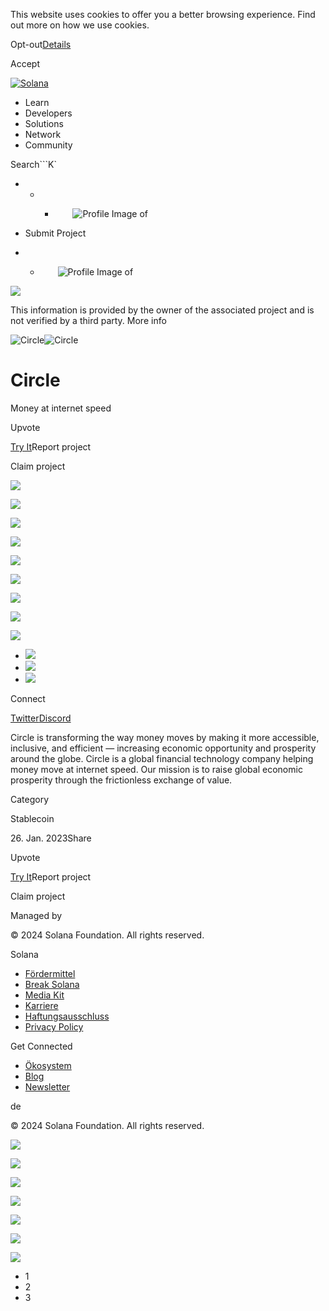 This website uses cookies to offer you a better browsing experience. Find out
more on how we use cookies.

Opt-out[Details](/de/privacy-policy#collection-of-information)

Accept

[![Solana](/_next/static/media/logotype.e4df684f.svg)](/de)

  * Learn
  * Developers
  * Solutions
  * Network
  * Community

Search```K`

  *   *   * ![](data:image/svg+xml,%3csvg%20xmlns=%27http://www.w3.org/2000/svg%27%20version=%271.1%27%20width=%2728%27%20height=%2728%27/%3e)![Profile Image of ](/_next/static/media/ecosystem_user.7ebb52fa.svg)

  * Submit Project
  *   * ![](data:image/svg+xml,%3csvg%20xmlns=%27http://www.w3.org/2000/svg%27%20version=%271.1%27%20width=%2728%27%20height=%2728%27/%3e)![Profile Image of ](/_next/static/media/ecosystem_user.7ebb52fa.svg)

![](/_next/image?url=%2F_next%2Fstatic%2Fmedia%2Fhero.631479cd.png&w=3840&q=75)

This information is provided by the owner of the associated project and is not
verified by a third party. More info

![Circle](/_next/image?url=%2Fapi%2Fprojectimg%2Fclddl20hi0006mg08a3ppqmsi%3Ftype%3DLOGO&w=3840&q=75)![Circle](/_next/image?url=%2Fapi%2Fprojectimg%2Fclddl20hi0006mg08a3ppqmsi%3Ftype%3DLOGO&w=3840&q=75)

# Circle

Money at internet speed

Upvote

[Try It](https://www.circle.com/en/)Report project

Claim project

![](/api/projectimg/clddl20hi0006mg08a3ppqmsi?type=IMG&number=0)

![](/api/projectimg/clddl20hi0006mg08a3ppqmsi?type=IMG&number=1)

![](/api/projectimg/clddl20hi0006mg08a3ppqmsi?type=IMG&number=2)

![](/api/projectimg/clddl20hi0006mg08a3ppqmsi?type=IMG&number=0)

![](/api/projectimg/clddl20hi0006mg08a3ppqmsi?type=IMG&number=1)

![](/api/projectimg/clddl20hi0006mg08a3ppqmsi?type=IMG&number=2)

![](/api/projectimg/clddl20hi0006mg08a3ppqmsi?type=IMG&number=0)

![](/api/projectimg/clddl20hi0006mg08a3ppqmsi?type=IMG&number=1)

![](/api/projectimg/clddl20hi0006mg08a3ppqmsi?type=IMG&number=2)

  * ![](/_next/image?url=%2Fapi%2Fprojectimg%2Fclddl20hi0006mg08a3ppqmsi%3Ftype%3DIMG%26number%3D0&w=3840&q=75)
  * ![](/_next/image?url=%2Fapi%2Fprojectimg%2Fclddl20hi0006mg08a3ppqmsi%3Ftype%3DIMG%26number%3D1&w=3840&q=75)
  * ![](/_next/image?url=%2Fapi%2Fprojectimg%2Fclddl20hi0006mg08a3ppqmsi%3Ftype%3DIMG%26number%3D2&w=3840&q=75)

Connect

[Twitter](https://twitter.com/circle)[Discord](https://discord.com/invite/buildoncircle)

Circle is transforming the way money moves by making it more accessible,
inclusive, and efficient — increasing economic opportunity and prosperity
around the globe. Circle is a global financial technology company helping
money move at internet speed. Our mission is to raise global economic
prosperity through the frictionless exchange of value.

Category

Stablecoin

26\. Jan. 2023Share

Upvote

[Try It](https://www.circle.com/en/)Report project

Claim project

Managed by

[](/de)

[](/youtube)[](/twitter)[](/discord)[](/reddit)[](/github)[](/telegram)

© 2024 Solana Foundation. All rights reserved.

Solana

  * [Fördermittel](https://solana.org/grants)
  * [Break Solana](https://break.solana.com/)
  * [Media Kit](/de/branding)
  * [Karriere](https://jobs.solana.com/)
  * [Haftungsausschluss](/de/tos)
  * [Privacy Policy](/de/privacy-policy)

Get Connected

  * [Ökosystem](/de/ecosystem)
  * [Blog](/de/news)
  * [Newsletter](/de/newsletter)

de

© 2024 Solana Foundation. All rights reserved.

![](/api/projectimg/clddl20hi0006mg08a3ppqmsi?type=IMG&number=2)

![](/api/projectimg/clddl20hi0006mg08a3ppqmsi?type=IMG&number=0)

![](/api/projectimg/clddl20hi0006mg08a3ppqmsi?type=IMG&number=1)

![](/api/projectimg/clddl20hi0006mg08a3ppqmsi?type=IMG&number=2)

![](/api/projectimg/clddl20hi0006mg08a3ppqmsi?type=IMG&number=0)

![](/api/projectimg/clddl20hi0006mg08a3ppqmsi?type=IMG&number=1)

![](/api/projectimg/clddl20hi0006mg08a3ppqmsi?type=IMG&number=2)

  * 1
  * 2
  * 3

